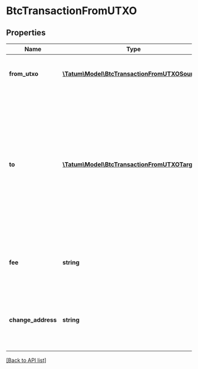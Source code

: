 # BtcTransactionFromUTXO

## Properties

Name | Type | Description | Notes
------------ | ------------- | ------------- | -------------
**from_utxo** | [**\Tatum\Model\BtcTransactionFromUTXOSource[]**](BtcTransactionFromUTXOSource.md) | The array of transaction hashes, indexes of its UTXOs, and the private keys of the associated blockchain addresses |
**to** | [**\Tatum\Model\BtcTransactionFromUTXOTarget[]**](BtcTransactionFromUTXOTarget.md) | The array of blockchain addresses to send the assets to and the amounts that each address should receive (in BTC). The difference between the UTXOs calculated in the &lt;code&gt;fromUTXO&lt;/code&gt; section and the total amount to receive calculated in the &lt;code&gt;to&lt;/code&gt; section will be used as the gas fee. To explicitly specify the fee amount and the blockchain address where any extra funds remaining after covering the fee will be sent, set the &lt;code&gt;fee&lt;/code&gt; and &lt;code&gt;changeAddress&lt;/code&gt; parameters. |
**fee** | **string** | The fee to be paid for the transaction (in BTC); if you are using this parameter, you have to also use the &lt;code&gt;changeAddress&lt;/code&gt; parameter because these two parameters only work together. | [optional]
**change_address** | **string** | The blockchain address to send any extra assets remaining after covering the fee; if you are using this parameter, you have to also use the &lt;code&gt;fee&lt;/code&gt; parameter because these two parameters only work together. | [optional]

[[Back to API list]](../../README.md#api-endpoints)
